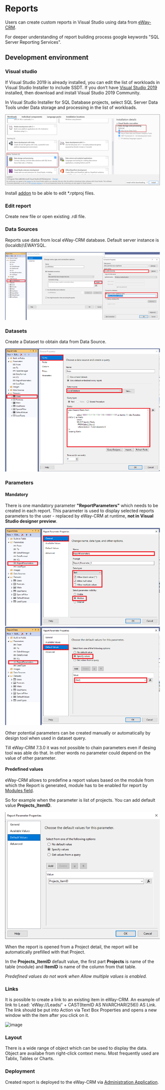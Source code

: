 # Reports
Users can create custom reports in Visual Studio using data from [eWay-CRM](https://www.eway-crm.com).

For deeper understanding of report building process google keywords "SQL Server Reporting Services".

## Development environment

### Visual studio
If Visual Studio 2019 is already installed, you can edit the list of workloads in Visual Studio Installer to include SSDT. If you don’t have [Visual Studio 2019](https://visualstudio.microsoft.com/) installed, then download and install Visual Studio 2019 Community.

In Visual Studio Installer for SQL Database projects, select SQL Server Data Tools under Data storage and processing in the list of workloads.

![visual_studio_installer](Images/visual_studio_installer.png)

Install [addon](https://marketplace.visualstudio.com/items?itemName=ProBITools.MicrosoftReportProjectsforVisualStudio) to be able to edit *.rptproj files.

### Edit report
Create new file or open existing .rdl file.

### Data Sources
Reports use data from local eWay-CRM database. Default server instance is (localdb)\EWAYSQL.

![datasource](Images/datasource.png)

### Datasets
Create a Dataset to obtain data from Data Source.

![datasets](Images/dataset.png)

### Parameters

#### Mandatory
There is one mandatory parameter **"ReportParameters"** which needs to be created in each report. This parameter is used to display selected reports parameters to the user - replaced by eWay-CRM at runtime, **not in Visual Studio designer preview**.

![parameter_reportparameters_1](Images/parameter_reportparameters_1.png)
![parameter_reportparameters_2](Images/parameter_reportparameters_2.png)

Other potential parameters can be created manually or automatically by design tool when used in dataset query.

Till eWay-CRM 7.3.0 it was not possible to chain parameters even if desing tool was able do that. In other words no parameter could depend on the value of other parameter.

#### Predefined values
eWay-CRM allows to predefine a report values based on the module from which the Report is generated, module has to be enabled for report by [Modules field](https://kb.eway-crm.com/documentation/5-administration-application/administration-application-older-version-of-administration-environment/5-9-reports/report-card).

So for example when the parameter is list of projects. You can add default value **Projects_ItemID**.

![predefined_parameter](Images/predefined_parameter.png)

When the report is opened from a Project detail, the report will be automatically prefilled with that Project.

In the **Projects_ItemID** default value, the first part **Projects** is name of the table (module) and **ItemID** is name of the column from that table.

*Predefined values do not work when Allow multiple values is enabled.*

### Links
It is possible to create a link to an existing item in eWay-CRM. An example of link to Lead: 'eWay://Leads/' + CAST(ItemID AS NVARCHAR(256)) AS Link. The link should be put into Action via Text Box Properties and opens a new window with the item after you click on it.

![image](https://github.com/eway-crm/reports/assets/90684019/190caab1-66c3-4343-a98b-9ddba2d525c6)

### Layout
There is a wide range of object which can be used to display the data. Object are availabe from right-click context menu. Most frequently used are Tablix, Tables or Charts.

### Deployment
Created report is deployed to the eWay-CRM via [Administration Application](https://kb.eway-crm.com/documentation/5-administration-application/administration-application-older-version-of-administration-environment/5-9-reports/list-and-management-of-reports).
